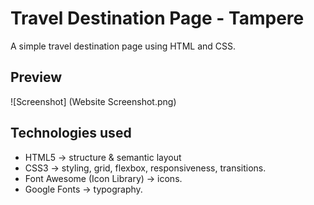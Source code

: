 # Travel Destination Page - Tampere

A simple travel destination page using HTML and CSS.

## Preview
![Screenshot] (Website Screenshot.png)

## Technologies used 
- HTML5 → structure & semantic layout
- CSS3 → styling, grid, flexbox, responsiveness, transitions.
- Font Awesome (Icon Library) → icons.
- Google Fonts → typography.

